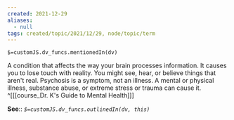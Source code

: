 ```yaml
---
created: 2021-12-29 
aliases:
  - null
tags: created/topic/2021/12/29, node/topic/term
---
```

`$=customJS.dv_funcs.mentionedIn(dv)`

A condition that affects the way your brain processes information. It causes you to lose touch with reality. You might see, hear, or believe things that aren't real. Psychosis is a symptom, not an illness. A mental or physical illness, substance abuse, or extreme stress or trauma can cause it.
 ^[[[course_Dr. K's Guide to Mental Health]]]

**See**::
*`$=customJS.dv_funcs.outlinedIn(dv, this)`*